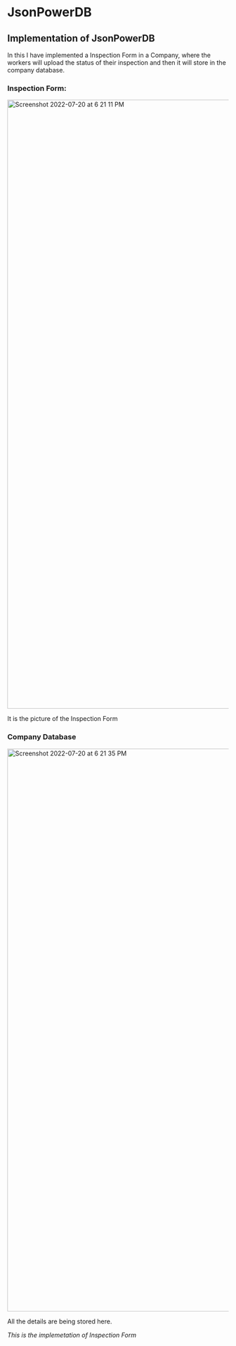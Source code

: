 # JsonPowerDB
## Implementation of JsonPowerDB

In this I have implemented a Inspection Form in a Company, where the workers will upload the status of their inspection and then it will store in the company database.

### **Inspection Form:**

<img width="1384" alt="Screenshot 2022-07-20 at 6 21 11 PM" src="https://user-images.githubusercontent.com/70621941/179986746-fce5fa80-d4fa-49ab-b909-2fc5ae685877.png">

It is the picture of the Inspection Form

### **Company Database**

<img width="1279" alt="Screenshot 2022-07-20 at 6 21 35 PM" src="https://user-images.githubusercontent.com/70621941/179986935-1d352428-ae5a-484a-aea8-df07d7432e9c.png">

All the details are being stored here.

*This is the implemetation of Inspection Form*
